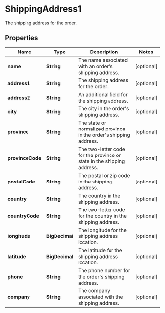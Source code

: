 

# ShippingAddress1

The shipping address for the order.

## Properties

| Name | Type | Description | Notes |
|------------ | ------------- | ------------- | -------------|
|**name** | **String** | The name associated with an order&#39;s shipping address. |  [optional] |
|**address1** | **String** | The shipping address for the order. |  [optional] |
|**address2** | **String** | An additional field for the shipping address. |  [optional] |
|**city** | **String** | The city in the order&#39;s shipping address. |  [optional] |
|**province** | **String** | The state or normalized province in the order&#39;s shipping address. |  [optional] |
|**provinceCode** | **String** | The two-letter code for the province or state in the shipping address. |  [optional] |
|**postalCode** | **String** | The postal or zip code in the shipping address. |  [optional] |
|**country** | **String** | The country in the shipping address. |  [optional] |
|**countryCode** | **String** | The two-letter code for the country in the shipping address. |  [optional] |
|**longitude** | **BigDecimal** | The longitude for the shipping address location. |  [optional] |
|**latitude** | **BigDecimal** | The latitude for the shipping address location. |  [optional] |
|**phone** | **String** | The phone number for the order&#39;s shipping address. |  [optional] |
|**company** | **String** | The company associated with the shipping address. |  [optional] |



